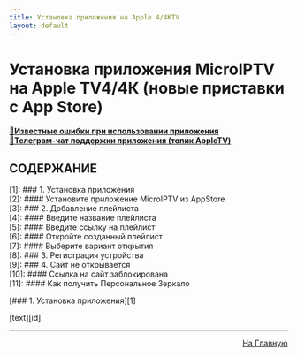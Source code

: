 ```yaml
---
title: Установка приложения на Apple 4/4КTV 
layout: default
---
```

# Установка приложения MicroIPTV на Apple TV4/4К (новые приставки с App Store)

<a href="" target="_blank" rel="noopener noreferrer">**🔗Известные ошибки при использовании приложения**</a>  
<a href="" target="_blank" rel="noopener noreferrer">**🔗Телеграм-чат поддержки приложения (топик AppleTV)**</a>  


## СОДЕРЖАНИЕ

[1]: ### 1. Установка приложения  
  [2]: #### Установите приложение MicroIPTV из AppStore  
  [3]: ### 2. Добавление плейлиста  
[4]: #### Введите название плейлиста  
[5]: #### Введите ссылку на плейлист  
  [6]: #### Откройте созданный плейлист  
  [7]: #### Выберите вариант открытия  
[8]: ### 3. Регистрация устройства  
[9]: ### 4. Сайт не открывается  
  [10]: #### Ссылка на сайт заблокирована  
  [11]: #### Как получить Персональное Зеркало   


[### 1. Установка приложения][1]



  [text][id]

---
<p  align="right"><a href="https://lazykpub.github.io/Lazykpub">На Главную</a></p>
